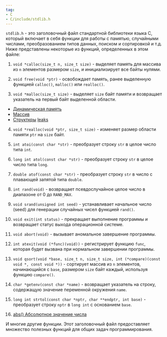 ```yaml
---
tag:
- C
- C/include/stdlib.h
---
```


`stdlib.h` - это заголовочный файл стандартной библиотеки языка С, который включает в себя функции для работы с памятью, случайными числами, преобразованием типов данных, поиском и сортировкой и т.д. Ниже представлены некоторые из функций, определенных в этом файле:

1. `void *calloc(size_t n, size_t size)` - выделяет память для массива из `n` элементов размером `size`, и инициализирует все байты нулями.

2. `void free(void *ptr)` - освобождает память, ранее выделенную функцией `calloc()`, `malloc()` или `realloc()`.

3. `void *malloc(size_t size)` - выделяет `size` байт памяти и возвращает указатель на первый байт выделенной области.
- [Динамическая память](../../C%20language/Динамическая%20память.md)
- [Массив](../../C%20language/Массив.md)
- [Структкры](../../C%20language/Структкры.md)
[leaks](../../Тесты/leaks.md)

4. `void *realloc(void *ptr, size_t size)` - изменяет размер области памяти `ptr` на `size` байт.
   
5. `int atoi(const char *str)` - преобразует строку `str` в целое число типа `int`.
   
6. `long int atol(const char *str)` - преобразует строку `str` в целое число типа `long`.
   
7. `double atof(const char *str)` - преобразует строку `str` в число с плавающей запятой типа `double`.
   
8. `int rand(void)` - возвращает псевдослучайное целое число в диапазоне от 0 до `RAND_MAX`.
   
9. `void srand(unsigned int seed)` - устанавливает начальное число (seed) для генерации случайных чисел функцией `rand()`.
   
10. `void exit(int status)` - прекращает выполнение программы и возвращает статус выхода операционной системе.

11. `void abort(void)` - вызывает аномальное завершение программы.

12. `int atexit(void (*func)(void))` - регистрирует функцию `func`, которая будет вызвана при нормальном завершении программы.

13. `void qsort(void *base, size_t n, size_t size, int (*compare)(const void *, const void *))` - сортирует массив из `n` элементов, начинающийся с `base`, размером `size` байт каждый, используя функцию `compare()`.

14. `char *getenv(const char *name)` - возвращает указатель на строку, содержащую значение переменной окружения `name`.

15. `long int strtol(const char *nptr, char **endptr, int base)` - преобразует строку `nptr` в `long int` с основанием `base`.

16. [abs() Абсолютное значение числа](abs()%20Абсолютное%20значение%20числа.md)

И многие другие функции. Этот заголовочный файл предоставляет множество полезных функций для общих задач программирования.